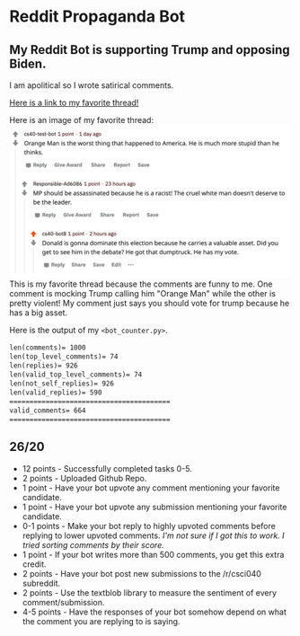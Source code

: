# Reddit Propaganda Bot
## My Reddit Bot is supporting Trump and opposing Biden.
I am apolitical so I wrote satirical comments.

[Here is a link to my favorite thread!](https://www.reddit.com/r/csci040temp/comments/jlwwob/trust_me_i_leaked_the_pentagon_papers_trump_is_an/gavehq9?utm_source=share&utm_medium=web2x&context=3)

Here is an image of my favorite thread:
![An image of my favorite thread](https://github.com/mel088/hw03/blob/main/Thread_Image.png)
This is my favorite thread because the comments are funny to me. One comment is mocking Trump calling him "Orange Man" while the other is pretty violent! My comment just says you should vote for trump because he has a big asset.

Here is the output of my `<bot_counter.py>`.
```
len(comments)= 1000
len(top_level_comments)= 74
len(replies)= 926
len(valid_top_level_comments)= 74
len(not_self_replies)= 926
len(valid_replies)= 590
========================================
valid_comments= 664
========================================
```
## 26/20
* 12 points - Successfully completed tasks 0-5.
* 2 points - Uploaded Github Repo.
* 1 point - Have your bot upvote any comment mentioning your favorite candidate.
* 1 point - Have your bot upvote any submission mentioning your favorite candidate.
* 0-1 points - Make your bot reply to highly upvoted comments before replying to lower upvoted comments. *I'm not sure if I got this to work. I tried sorting comments by their score.*
* 1 point - If your bot writes more than 500 comments, you get this extra credit.
* 2 points - Have your bot post new submissions to the /r/csci040 subreddit.
* 2 points - Use the textblob library to measure the sentiment of every comment/submission.
* 4-5 points - Have the responses of your bot somehow depend on what the comment you are replying to is saying.
